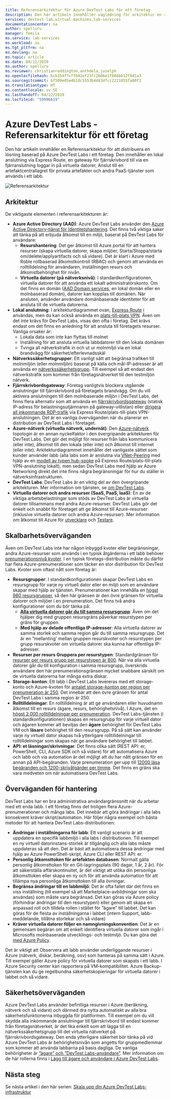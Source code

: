 ```yaml
---
title: Referensarkitektur för Azure DevTest Labs för ett företag
description: Den här artikeln innehåller vägledning för arkitektur en referens för Azure DevTest Labs i ett företag.
services: devtest-lab,virtual-machines,lab-services
documentationcenter: na
author: spelluru
manager: femila
ms.service: lab-services
ms.workload: na
ms.tgt_pltfrm: na
ms.devlang: na
ms.topic: article
ms.date: 04/12/2019
ms.author: spelluru
ms.reviewer: christianreddington,anthdela,juselph
ms.openlocfilehash: bcb154f7cffb92ef23fc2606e1f604bb12f8d1a3
ms.sourcegitcommit: bf509e05e4b1dc5553b4483dfcc2221055fa80f2
ms.translationtype: HT
ms.contentlocale: sv-SE
ms.lasthandoff: 04/22/2019
ms.locfileid: "59996619"
---
```

# <a name="azure-devtest-labs---reference-architecture-for-an-enterprise"></a>Azure DevTest Labs - Referensarkitektur för ett företag
Den här artikeln innehåller en Referensarkitektur för att distribuera en lösning baserad på Azure DevTest Labs i ett företag. Den innehåller en lokal anslutning via Express Route, en gateway för fjärrskrivbord till via en fjärranslutning loggar in på virtuella datorer, Anslut till en artefaktcentrallagret för privata artefakter och andra PaaS-tjänster som används i ett labb.

![Referensarkitektur](./media/devtest-lab-reference-architecture/reference-architecture.png)

## <a name="architecture"></a>Arkitektur
De viktigaste elementen i referensarkitekturen är:

- **Azure Active Directory (AAD)**: Azure DevTest Labs använder den [Azure Active Directory-tjänst för Identitetshantering](../active-directory/fundamentals/active-directory-whatis.md). Det finns två viktiga saker att tänka på att erbjuda åtkomst till en miljö, baserat på DevTest Labs för användare:
    - **Resurshantering**:  Det ger åtkomst till Azure portal för att hantera resurser (skapa virtuella datorer, skapa miljöer, Starta/Stoppa/starta om/delete/applyartifacts och så vidare). Det är klart i Azure med Roble rollbaserad åtkomstkontroll (RBAC) och genom att använda en rolltilldelning för användaren, inställningen resurs och åtkomstbehörighet för nivån.
    - **Virtuella datorer (på nätverksnivå)**:  I standardkonfigurationen, virtuella datorer för att använda ett lokalt administratörskonto.  Om det finns en domän ([AAD Domain services](../active-directory-domain-services/active-directory-ds-overview.md), en lokal domän eller en molnbaserad domän), datorer kan kopplas till domänen. När ansluten, använder användare domänbaserade identiteter för att ansluta till de virtuella datorerna.
- **Lokal anslutning**: I arkitekturdiagrammet ovan, [Express Route](../expressroute/expressroute-introduction.md) i användas, men du kan också använda en [plats-till-plats VPN](../vpn-gateway/vpn-gateway-about-vpn-gateway-settings.md). Även om det inte krävs för DevTest Labs, visas den ofta i företag. Det krävs endast om det finns en anledning för att ansluta till företagets resurser. Vanliga orsaker är: 
    - Lokala data som inte kan flyttas till molnet
    - Inställning för att ansluta virtuella labbdatorer till den lokala domänen
    - Tvinga all nätverkstrafik in och ut ur molnmiljö via en lokal brandvägg för säkerhet/efterlevnadsskäl
- **Nätverkssäkerhetsgrupper**: Ett vanligt sätt att begränsa trafiken till molnmiljön (eller molnmiljön) baserat på källa och mål-IP-adresser är att använda en [nätverkssäkerhetsgrupp](../virtual-network/security-overview.md). Till exempel så att endast den nätverkstrafik som kommer från företagsnätverket till den testmiljön nätverk.
- **Fjärrskrivbordsgateway**:  Företag vanligtvis blockera utgående anslutningar till fjärrskrivbord på företagets brandvägg. Om du vill aktivera anslutningen till den molnbaserade miljön i DevTest Labs, det finns flera alternativ som att använda en [fjärrskrivbordsgateway](/windows-server/remote/remote-desktop-services/desktop-hosting-logical-architecture) (statisk IP-adress för belastningsutjämnaren på gateway-vitlistan) eller [dirigera all inkommande RDP-trafik](../vpn-gateway/vpn-gateway-forced-tunneling-rm.md) via Express Route/plats-till-plats VPN-anslutningen. Det är en vanliga överväganden när du planerar en distribution av DevTest Labs i företaget.
- **Azure-nätverk (virtuella nätverk, undernät)**:  Den [Azure-nätverk](../networking/networking-overview.md) topologin är en annan nyckelfaktor i den övergripande arkitekturen för DevTest Labs. Det gör det möjligt för resurser från labs kommunicera (eller inte), åtkomst till den lokala (eller inte) och åtkomst till internet (eller inte). Arkitekturdiagrammet innehåller det vanligaste sättet som kunder använder labb (alla labs som är anslutna via [VNet-Peering](../virtual-network/virtual-network-peering-overview.md) med hjälp av en [modell av typen hub-spoke](/azure/architecture/reference-architectures/hybrid-networking/hub-spoke) på Express Route/plats-till-plats VPN-anslutning lokalt), men sedan DevTest Labs med hjälp av Azure Networking direkt det inte finns några begränsningar för hur du ställer in nätverksinfrastrukturen.
- **DevTest Labs**:  DevTest Labs är en viktig del av den övergripande arkitekturen. Mer information om tjänsten, se [om DevTest Labs](devtest-lab-overview.md).
- **Virtuella datorer och andra resurser (SaaS, PaaS, IaaS)**:  En av de viktiga arbetsbelastningar som stöds av DevTest Labs är virtuella datorer tillsammans med andra Azure-resurser.  DevTest Labs gör det enkelt och snabbt för företaget att ge åtkomst till Azure-resurser (inklusive virtuella datorer och andra Azure-resurser).  Mer information om åtkomst till Azure för [utvecklare](devtest-lab-developer-lab.md) och [Testare](devtest-lab-test-env.md).

## <a name="scalability-considerations"></a>Skalbarhetsöverväganden
Även om DevTest Labs inte har någon inbyggd kvoter eller begränsningar, andra Azure-resurser som används i en typisk åtgärderna i ett labb behöver [prenumerationsnivå kvoter](../azure-subscription-service-limits.md). I en typisk företags-distribution måste du därför har flera Azure-prenumerationer som täcker en stor distribution för DevTest Labs. Kvoter som oftast nått som företag är:

- **Resursgrupper**:  I standardkonfigurationen skapar DevTest Labs en resursgrupp för varje ny virtuell dator eller en miljö som en användare skapar med hjälp av tjänsten. Prenumerationer kan innehålla en [högst 980 resursgrupper](../azure-subscription-service-limits.md#subscription-limits---azure-resource-manager), så den här gränsen är den övre gränsen för virtuella datorer och miljöer i en prenumeration. Det finns två andra konfigurationer som du bör tänka på:
    - **[Alla virtuella datorer går du till samma resursgrupp](resource-group-control.md)**:  Även om det hjälper dig med gruppen resursgräns påverkar resurstypen per gräns för gruppen.
    - **Med hjälp av delade offentliga IP-adresser**:  Alla virtuella datorer av samma storlek och samma region går du till samma resursgrupp. Det är en ”mellanting' mellan gruppen resurskvoter och resurstypen per grupp resurskvoter om virtuella datorer ska kunna har offentliga IP-adresser. 
- **Resurser per resurs Gruppera per resurstypen**: Standardgränsen för [resurser per resurs grupp per resurstypen är 800](../azure-subscription-service-limits.md#resource-group-limits).  När via alla virtuella datorer går du till konfiguration i samma resursgrupp, överskrids användare den här prenumerationsgränsen mycket snabbare särskilt om de virtuella datorerna har många extra diskar.
- **Storage-konton**: Ett labb i DevTest Labs levereras med ett storage-konto och Azure-kvoten för [antalet storage-konton per region per prenumeration är 250](../azure-subscription-service-limits.md#storage-limits). Det innebär att den övre gränsen för antal DevTest Labs i samma region är 250.
- **Rolltilldelningar**: En rolltilldelning är att ge användaren eller huvudnamn åtkomst till en resurs (ägare, resurs, behörighetsnivå). I Azure, det en [högst 2 000 rolltilldelningar per prenumeration](../azure-subscription-service-limits.md#role-based-access-control-limits). DevTest Labs-tjänsten (i standardkonfigurationen) skapas en resursgrupp för varje virtuell dator och ägaren kommer att beviljas den **ägare** behörighet för DevTest Labs VM och **läsare** behörighet till den resursgrupp.  På så sätt kan använder varje ny virtuell dator skapas två ytterligare rolltilldelningar till rolltilldelningar som skapas när ge användare behörighet till labbet.
- **API: et läsningar/skrivningar**: Det finns olika sätt (REST API: er, PowerShell, CLI, Azure SDK och så vidare) för att automatisera Azure och labb och via automation är det möjligt att du har nått gränsen för en annan på API-begäranden. Varje prenumeration ger upp till [12000 läsa begäranden och 1200-skrivåtgärder per timme](../azure-resource-manager/resource-manager-request-limits.md).  Det finns en gräns ska vara medveten om när automatisera DevTest Labs.

## <a name="manageability-considerations"></a>Överväganden för hantering
DevTest Labs har en bra administrativa användargränssnitt när du arbetar med ett enda labb. I ett företag finns det troligen flera Azure-prenumerationer och många labs. Det innebär att göra ändringar i alla labs konsekvent kräver skript/automation.  Här följer några exempel och bästa metoder för att hantera DevTest Labs-distributionen:

- **Ändringar i inställningarna för labb**: Ett vanligt scenario är att uppdatera en specifik labbmiljö i alla labs i distributionen. Till exempel en ny virtuell datorinstans-storlek är tillgänglig och alla labs måste uppdateras så att den.  Det är bäst att automatisera dessa ändringar med hjälp av Azure PowerShell-skript, Azure CLI eller REST API: er.  
- **Personlig åtkomsttoken för artefakten databasen**:  Normalt gälla personlig åtkomsttoken för en Git-lagringsplats (90 dagar, 1 år, 2 år). För att säkerställa affärskontinuitet, är det viktigt att utöka din personliga åtkomsttoken eller skapa en ny och för att använda automation för att tillämpa nya personliga åtkomsttoken till alla övningar.
- **Begränsa ändringar till en labbmiljö**:  Det är ofta fallet där det finns en viss inställning (till exempel så att Marketplace-avbildningar som ska användas) som måste vara begränsad. Det kan göras via Azure policy (förhindrar ändringar till den resurstypen) eller genom att skapa en anpassad roll och tilldela rollen i stället för ”ägare” till labbet. Det kan göras för de flesta av inställningarna i labbet (intern Support, labb-meddelande, tillåtna storlekar och så vidare)
- **Kräver virtuella datorer följer en namngivningskonvention**: Det är en gemensam begäran om att enkelt identifiera virtuella datorer som ingår i Microsofts molnbaserade utvecklings- och testmiljö. Du kan göra det [med Azure Policy](https://github.com/Azure/azure-policy/tree/master/samples/TextPatterns/allow-multiple-name-patterns).

Det är viktigt att Observera att labb använder underliggande resurser i Azure (nätverk, diskar, beräkning, osv) som hanteras på samma sätt i Azure.  Till exempel gäller Azure policy för virtuella datorer som skapats i ett labb. I Azure Security center kan rapportera på VM-kompatibilitet. Azure Backup-tjänsten kan du ge regelbundna säkerhetskopieringar för virtuella datorer i labbet och så vidare. 

## <a name="security-considerations"></a>Säkerhetsöverväganden
Azure DevTest Labs använder befintliga resurser i Azure (beräkning, nätverk och så vidare) och därmed dra nytta automatiskt av alla bra säkerhetsfunktionerna inbyggda för plattformen. Till exempel om du vill skydda alla inkommande anslutningar till fjärrskrivbord till endast kommer från företagsnätverket, är det lika enkelt som att lägga till en nätverkssäkerhetsgrupp till det virtuella nätverket på fjärrskrivbordsgateway. Den enda ytterligare säkerhet bör tänka på vid Azure DevTest Labs är behörighetsnivån som angetts för gruppmedlemmar som kommer att använda labbarna på basis dagliga.  De vanliga behörigheter är [”ägare” och ”DevTest Labs-användare”](devtest-lab-add-devtest-user.md). Mer information om de här rollerna finns i [Lägg till ägare och användare i Azure DevTest Labs](devtest-lab-add-devtest-user.md).

## <a name="next-steps"></a>Nästa steg
Se nästa artikel i den här serien: [Skala upp din Azure DevTest Labs-infrastruktur](devtest-lab-guidance-scale.md)
